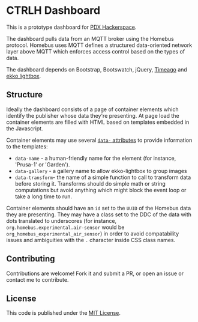 # CTRLH Dashboard

This is a prototype dashboard for [PDX Hackerspace](https://pdxhackerspace.org).

The dashboard pulls data from an MQTT broker using the Homebus protocol. Homebus uses MQTT defines a structured data-oriented network layer above MQTT which enforces access control based on the types of data.

The dashboard depends on Bootstrap, Bootswatch, jQuery, [Timeago](https://timeago.yarp.com/) and [ekko lightbox](https://ashleydw.github.io/lightbox/).

## Structure

Ideally the dashboard consists of a page of container elements which identify the publisher whose data they're presenting. At page load the container elements are filled with HTML based on templates embedded in the Javascript.

Container elements may use several [`data-` attributes](https://developer.mozilla.org/en-US/docs/Learn/HTML/Howto/Use_data_attributes) to provide information to the templates:
- `data-name` - a human-friendly name for the element (for instance, 'Prusa-1' or 'Garden').
- `data-gallery` - a gallery name to allow ekko-lightbox to group images
- `data-transform`- the name of a simple function to call to transform data before storing it. Transforms should do simple math or string computations but avoid anything which might block the event loop or take a long time to run.

Container elements should have an `id` set to the `UUID` of the Homebus data they are presenting. They may have a class set to the DDC of the data with dots translated to underscores (for instance, `org.homebus.experimental.air-sensor` would be `org_homebus_experimental_air_sensor`) in order to avoid compatability issues and ambiguities with the `.` character inside CSS class names.

## Contributing

Contributions are welcome! Fork it and submit a PR, or open an issue or contact me to contribute.

## License

This code is published under the [MIT License](https://romkey.mit-license.org).
